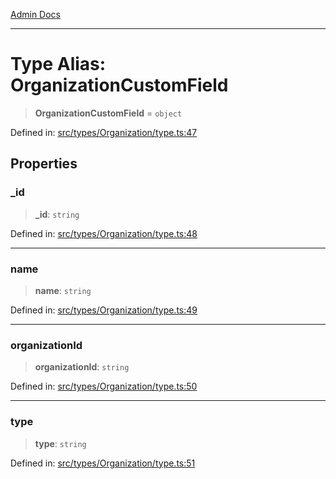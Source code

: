 [Admin Docs](/)

---

# Type Alias: OrganizationCustomField

> **OrganizationCustomField** = `object`

Defined in: [src/types/Organization/type.ts:47](https://github.com/PalisadoesFoundation/talawa-admin/blob/main/src/types/Organization/type.ts#L47)

## Properties

### \_id

> **\_id**: `string`

Defined in: [src/types/Organization/type.ts:48](https://github.com/PalisadoesFoundation/talawa-admin/blob/main/src/types/Organization/type.ts#L48)

---

### name

> **name**: `string`

Defined in: [src/types/Organization/type.ts:49](https://github.com/PalisadoesFoundation/talawa-admin/blob/main/src/types/Organization/type.ts#L49)

---

### organizationId

> **organizationId**: `string`

Defined in: [src/types/Organization/type.ts:50](https://github.com/PalisadoesFoundation/talawa-admin/blob/main/src/types/Organization/type.ts#L50)

---

### type

> **type**: `string`

Defined in: [src/types/Organization/type.ts:51](https://github.com/PalisadoesFoundation/talawa-admin/blob/main/src/types/Organization/type.ts#L51)
